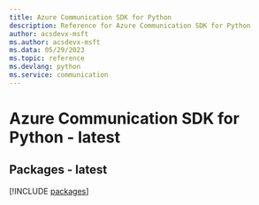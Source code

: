 ```yaml
---
title: Azure Communication SDK for Python
description: Reference for Azure Communication SDK for Python
author: acsdevx-msft
ms.author: acsdevx-msft
ms.data: 05/29/2023
ms.topic: reference
ms.devlang: python
ms.service: communication
---
```

# Azure Communication SDK for Python - latest
## Packages - latest
[!INCLUDE [packages](communication-index.md)]
